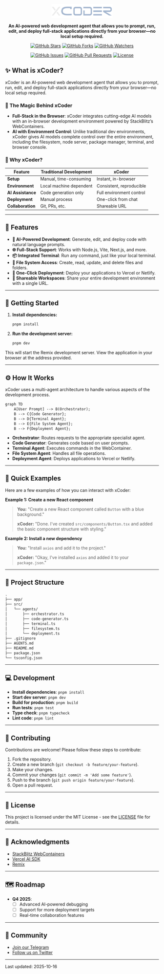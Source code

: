 <!-- AGENTS.md instructions:
- Follow .github/copilot-instructions.md for complete development guidelines
- Access AI SDK at https://sdk.vercel.ai/llms.txt
- Follow https://webcontainer-tutorial.pages.dev/
- Follow https://webcontainers.io/api
- Make sure to follow .github/remix.md
-->

<div align="center">
  <img src="https://raw.githubusercontent.com/likhon29jan/xCoder/refs/heads/main/.github/logo_xcoder%404x.png" alt="xCoder Logo" width="200">
  
  <p><b>An AI-powered web development agent that allows you to prompt, run, edit, and deploy full-stack applications directly from your browser—no local setup required.</b></p>

  <p>
    <a href="https://github.com/likhon29jan/xCoder/stargazers"><img src="https://img.shields.io/github/stars/likhon29jan/xCoder?style=social" alt="GitHub Stars"></a>
    <a href="https://github.com/likhon29jan/xCoder/forks"><img src="https://img.shields.io/github/forks/likhon29jan/xCoder?style=social" alt="GitHub Forks"></a>
    <a href="https://github.com/likhon29jan/xCoder/watchers"><img src="https://img.shields.io/github/watchers/likhon29jan/xCoder?style=social" alt="GitHub Watchers"></a>
  </p>

  <p>
    <a href="https://github.com/likhon29jan/xCoder/issues"><img src="https://img.shields.io/github/issues/likhon29jan/xCoder" alt="GitHub Issues"></a>
    <a href="https://github.com/likhon29jan/xCoder/pulls"><img src="https://img.shields.io/github/pulls/likhon29jan/xCoder" alt="GitHub Pull Requests"></a>
    <a href="https://github.com/likhon29jan/xCoder/blob/main/LICENSE"><img src="https://img.shields.io/github/license/likhon29jan/xCoder" alt="License"></a>
  </p>
</div>

## ✨ What is xCoder?

xCoder is an AI-powered web development agent that allows you to prompt, run, edit, and deploy full-stack applications directly from your browser—no local setup required.

### 🚀 The Magic Behind xCoder

- **Full-Stack in the Browser**: xCoder integrates cutting-edge AI models with an in-browser development environment powered by StackBlitz’s WebContainers.
- **AI with Environment Control**: Unlike traditional dev environments, xCoder gives AI models complete control over the entire environment, including the filesystem, node server, package manager, terminal, and browser console.

### 🤔 Why xCoder?

| Feature | Traditional Development | xCoder |
| --- | --- | --- |
| **Setup** | Manual, time-consuming | Instant, in-browser |
| **Environment** | Local machine dependent | Consistent, reproducible |
| **AI Assistance** | Code generation only | Full environment control |
| **Deployment** | Manual process | One-click from chat |
| **Collaboration** | Git, PRs, etc. | Shareable URL |

---

## 🎨 Features

- **🤖 AI-Powered Development**: Generate, edit, and deploy code with natural language prompts.
- **🌐 Full-Stack Support**: Works with Node.js, Vite, Next.js, and more.
- **📦 Integrated Terminal**: Run any command, just like your local terminal.
- **📄 File System Access**: Create, read, update, and delete files and folders.
- **🚀 One-Click Deployment**: Deploy your applications to Vercel or Netlify.
- **🔗 Shareable Workspaces**: Share your entire development environment with a single URL.

---

## 🚀 Getting Started

1.  **Install dependencies:**
    ```bash
    pnpm install
    ```

2.  **Run the development server:**
    ```bash
    pnpm dev
    ```

This will start the Remix development server. View the application in your browser at the address provided.

---

## ⚙️ How It Works

xCoder uses a multi-agent architecture to handle various aspects of the development process.

```mermaid
graph TD
    A[User Prompt] --> B(Orchestrator);
    B --> C{Code Generator};
    B --> D{Terminal Agent};
    B --> E{File System Agent};
    B --> F{Deployment Agent};
```

- **Orchestrator**: Routes requests to the appropriate specialist agent.
- **Code Generator**: Generates code based on user prompts.
- **Terminal Agent**: Executes commands in the WebContainer.
- **File System Agent**: Handles all file operations.
- **Deployment Agent**: Deploys applications to Vercel or Netlify.

---

## 📝 Quick Examples

Here are a few examples of how you can interact with xCoder:

**Example 1: Create a new React component**

> **You:** "Create a new React component called `Button` with a blue background."
>
> **xCoder:** "Done. I've created `src/components/Button.tsx` and added the basic component structure with styling."

**Example 2: Install a new dependency**

> **You:** "Install `axios` and add it to the project."
>
> **xCoder:** "Okay, I've installed `axios` and added it to your `package.json`."

---

## 📁 Project Structure

```
.
├── app/
├── src/
│   └── agents/
│       ├── orchestrator.ts
│       ├── code-generator.ts
│       ├── terminal.ts
│       ├── filesystem.ts
│       └── deployment.ts
├── .gitignore
├── AGENTS.md
├── README.md
├── package.json
└── tsconfig.json
```

---

## 💻 Development

- **Install dependencies**: `pnpm install`
- **Start dev server**: `pnpm dev`
- **Build for production**: `pnpm build`
- **Run tests**: `pnpm test`
- **Type check**: `pnpm typecheck`
- **Lint code**: `pnpm lint`

---

## 🤝 Contributing

Contributions are welcome! Please follow these steps to contribute:

1. Fork the repository.
2. Create a new branch (`git checkout -b feature/your-feature`).
3. Make your changes.
4. Commit your changes (`git commit -m 'Add some feature'`).
5. Push to the branch (`git push origin feature/your-feature`).
6. Open a pull request.

---

## 📜 License

This project is licensed under the MIT License - see the [LICENSE](LICENSE) file for details.

---

## 💖 Acknowledgments

- [StackBlitz WebContainers](https://webcontainers.io/)
- [Vercel AI SDK](https://sdk.vercel.ai/)
- [Remix](https://remix.run/)

---

## 🗺️ Roadmap

- **Q4 2025**:
  - [ ] Advanced AI-powered debugging
  - [ ] Support for more deployment targets
  - [ ] Real-time collaboration features

---

## 💬 Community

- [Join our Telegram](https://t.me/likhonsheikh)
- [Follow us on Twitter](TBD)

---

Last updated: 2025-10-16
